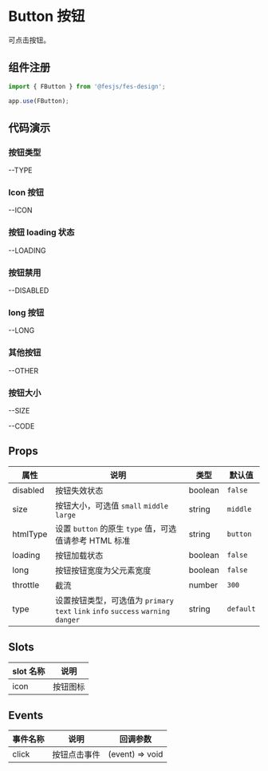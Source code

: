 # Button 按钮

可点击按钮。

## 组件注册

```js
import { FButton } from '@fesjs/fes-design';

app.use(FButton);
```

## 代码演示

### 按钮类型

--TYPE

### Icon 按钮

--ICON

### 按钮 loading 状态

--LOADING

### 按钮禁用

--DISABLED

### long 按钮

--LONG

### 其他按钮

--OTHER

### 按钮大小

--SIZE

--CODE

## Props

| 属性     | 说明                                                                               | 类型    | 默认值    |
| -------- | ---------------------------------------------------------------------------------- | ------- | --------- |
| disabled | 按钮失效状态                                                                       | boolean | `false`   |
| size     | 按钮大小，可选值 `small` `middle` `large`                                          | string  | `middle`  |
| htmlType | 设置 `button` 的原生 `type` 值，可选值请参考 HTML 标准                             | string  | `button`  |
| loading  | 按钮加载状态                                                                       | boolean | `false`   |
| long     | 按钮按钮宽度为父元素宽度                                                           | boolean | `false`   |
| throttle | 截流                                                                               | number  | `300`     |
| type     | 设置按钮类型，可选值为 `primary` `text` `link` `info` `success` `warning` `danger` | string  | `default` |

## Slots

| slot 名称 | 说明     |
| --------- | -------- |
| icon      | 按钮图标 |

## Events

| 事件名称 | 说明         | 回调参数        |
| -------- | ------------ | --------------- |
| click    | 按钮点击事件 | (event) => void |
